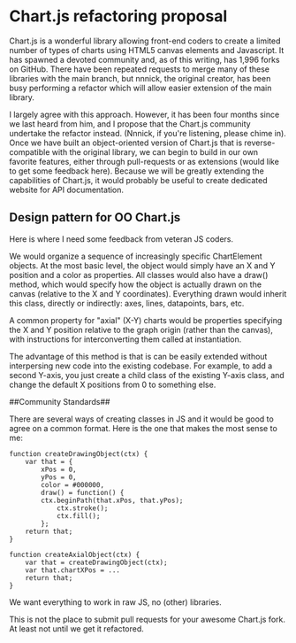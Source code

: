 # Chart.js refactoring proposal #

Chart.js is a wonderful library allowing front-end coders to create a limited number of types of charts using HTML5 canvas elements and Javascript. It has spawned a devoted community and, as of this writing, has 1,996 forks on GitHub. There have been repeated requests to merge many of these libraries with the main branch, but nnnick, the original creator, has been busy performing a refactor which will allow easier extension of the main library.

I largely agree with this approach. However, it has been four months since we last heard from him, and I propose that the Chart.js community undertake the refactor instead. (Nnnick, if you're listening, please chime in). Once we have built an object-oriented version of Chart.js that is reverse-compatible with the original library, we can begin to build in our own favorite features, either through pull-requests or as extensions (would like to get some feedback here). Because we will be greatly extending the capabilities of Chart.js, it would probably be useful to create dedicated website for API documentation.

## Design pattern for OO Chart.js ##

Here is where I need some feedback from veteran JS coders. 

We would organize a sequence of increasingly specific ChartElement objects. At the most basic level, the object would simply have an X and Y position and a color as properties. All classes would also have a draw() method, which would specify how the object is actually drawn on the canvas (relative to the X and Y coordinates). Everything drawn would inherit this class, directly or indirectly: axes, lines, datapoints, bars, etc.

A common property for "axial" (X-Y) charts would be properties specifying the X and Y position relative to the graph origin (rather than the canvas), with instructions for interconverting them called at instantiation. 

The advantage of this method is that is can be easily extended without interpersing new code into the existing codebase. For example, to add a second Y-axis, you just create a child class of the existing Y-axis class, and change the default X positions from 0 to something else.

##Community Standards##

There are several ways of creating classes in JS and it would be good to agree on a common format. Here is the one that makes the most sense to me:
 
    function createDrawingObject(ctx) {
        var that = {
            xPos = 0,
            yPos = 0,
            color = #000000,
            draw() = function() {
            ctx.beginPath(that.xPos, that.yPos);
                ctx.stroke();
                ctx.fill();
            };
        return that;
    }	

    function createAxialObject(ctx) {
    	var that = createDrawingObject(ctx);
		var that.chartXPos = ...
		return that;
	}



We want everything to work in raw JS, no (other) libraries.

This is not the place to submit pull requests for your awesome Chart.js fork. At least not until we get it refactored.

 
					